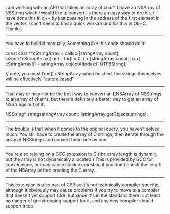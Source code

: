 I am working with an API that takes an array of char*.  I have an NSArray of NSString which I would like to convert.  Is there an easy way to do this.  I have done this in c++ by just passing in the address of the first element in the vector.  I can't seem to find a quick workaround for this in Obj-C.  Thanks.

----

You have to build it manually. Something like this code should do it:

    
const char **cStringArray = calloc([stringArray count], sizeof(*cStringArray));
int i;
for(i = 0; i < [stringArray count]; i++)
   cStringArray[i] = stringArray objectAtIndex:i] UTF8String];

// note, you must free() cStringArray when finished, the strings themselves will be effectively "autoreleased"


----
That may or may not be the best way to convert an [[NSArray of NSStrings to an array of char*s, but there's definitely a better way to get an array of NSStrings out of it.

    
NSString* stringsstringArray count;
[stringArray getObjects:strings];


----
The trouble is that when it comes to the original query, you haven't solved much. You still have to create the array of C strings, then iterate through the array of NSStrings and convert them one by one.

----

You're also relying on a GCC extension to C (the array length is dynamic, but the array is not dynamically allocated.) This is provided by GCC for convenience, but can cause stack exhaustion if you don't check the length of the NSArray before creating the C array.

----
This extension is also part of C99 so it's not technically compiler-specific, although it obviously may cause problems if you try to move to a compiler that doesn't yet support C99. But since it's in the standard there is at least no danger of gcc dropping support for it, and any new compiler should support it too.
